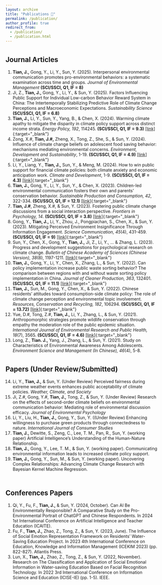 ```yaml
---
layout: archive
title: "Publications 📰"
permalink: /publication/
author_profile: true
redirect_from:
  - /publication/
  - /publication.html
---
```


<span style="font-size: 0.8em;">Journal Articles</span>
======
  1. **Tian, J.,** Gong, Y., Li, Y., Sun, Y. (2025). Interpersonal environmental communication promotes pro-environmental behaviors: a systematic examination across time and groups. _Journal of Environmental Management_ **(SCI/SSCI, Q1, IF = 8)**
  2. Ji, Z., **Tian, J.,** Gong, Y., Li, Y., & Sun, Y. (2025). Factors Influencing Public Support for Individual Low-carbon Behavior Reward System in China: The Intertemporally Stabilizing Predictive Role of Climate Change Perceptions and Macroeconomic Expectations. _Sustainability Science_ **(SCI/SSCI, Q1, IF = 6.8)**
  3. **Tian, J.,** Li, Y., Sun, Y., Yang, B., & Chen, X. (2024). Warming climate apathy to mitigate the disparity in climate policy support across distinct income strata. _Energy Policy, 192_, 114245. **(SCI/SSCI, Q1, IF = 9.3)** [[link]](https://doi.org/10.1016/j.enpol.2024.114245){:target="_blank"}
  4. Zong, X.#, **Tian, J.#,** Zheng, X., Tong, Z., She, S., & Sun, Y. (2024). Influence of climate change beliefs on adolescent food saving behavior: mechanisms mediating environmental concerns. _Environment, Development and Sustainability_, 1-19. **(SCI/SSCI, Q1, IF = 4.9)** [[link]](https://doi.org/10.1007/s10668-023-04454-9){:target="_blank"}
  5. Li, Y., Liang, Y., **Tian, J.,** Sun, Y., & Meng, M. (2024). How to win public support for financial climate policies: both climate anxiety and economic anticipation work. _Climate and Development_, 1-9. **(SCI/SSCI, Q1, IF = 4.3)** [[link]](https://doi.org/10.1080/17565529.2023.2266420){:target="_blank"}
  6. **Tian, J.,** Gong, Y., Li, Y., Sun, Y., & Chen, X. (2023). Children-led environmental communication fosters their own and parents' conservation behavior. _Sustainable Production and Consumption, 42_, 322-334. **(SCI/SSCI, Q1, IF = 12.1)** [[link]](https://doi.org/10.1016/j.spc.2023.10.006){:target="_blank"}
  7. **Tian, J.#**, Zheng, X.#, & Sun, Y. (2023). Fostering public climate change discussions from a social interaction perspective. _Frontiers in Psychology, 14_. **(SCI/SSCI, Q1, IF = 3.8)** [[link]](https://doi.org/10.3389/fpsyg.2023.1258150){:target="_blank"}
  8. Gong, Y., **Tian, J.,** Li, Y., Zhou, J., Pongpiachan, S., Chen, X., & Sun, Y. (2023). Mitigating Perceived Environment Insignificance Through Information Engagement. _Science Communication, 45_(4), 431-459. **(SCI/SSCI, Q1, IF = 9)** [[link]](https://doi.org/10.1177/10755470231188357){:target="_blank"}
  9. Sun, Y., Chen, X., Gong, Y., **Tian, J.,** Ji, Z., Li, Y., ... & Zhang, L. (2023). Progress and development suggestions for psychological research on climate change. _Bulletin of Chinese Academy of Sciences (Chinese Version), 38_(8), 1197-1211. [[link]](https://doi.org/10.16418/j.issn.1000-3045.20230610001){:target="_blank"}
  10. **Tian, J.,** Gong, Y., Li, Y., Chen, X., Zhang, L., & Sun, Y. (2022). Can policy implementation increase public waste sorting behavior? The comparison between regions with and without waste sorting policy implementation in China. _Journal of Cleaner Production, 363_, 132401. **(SCI/SSCI, Q1, IF = 11.1)** [[link]](https://doi.org/10.1016/j.jclepro.2022.132401){:target="_blank"}
  11. **Tian, J.,** Sun, M., Gong, Y., Chen, X., & Sun, Y. (2022). Chinese residents’ attitudes toward consumption-side climate policy: The role of climate change perception and environmental topic involvement. _Resources, Conservation and Recycling, 182_, 106294.  **(SCI/SSCI, Q1, IF = 13.72)** [[link]](https://doi.org/10.1016/j.resconrec.2022.106294){:target="_blank"}
  12. Yue, D.#, Tong, Z.#, **Tian, J.,** Li, Y., Zhang, L., & Sun, Y. (2021). Anthropomorphic strategies promote wildlife conservation through empathy the moderation role of the public epidemic situation. _International Journal of Environmental Research and Public Health, 18_(7), 3565. **(SCI/SSCI, Q1, IF = 4.6)** [[link]](https://doi.org/10.3390/ijerph18073565){:target="_blank"}
  13. Long, Z., **Tian. J.,** Yang, J., Zhang, L., & Sun, Y. (2021). Study on Characteristics of Environmental Awareness Among Adolescents. _Environment Science and Management (In Chinese), 46_(4), 5-8.

<span style="font-size: 0.8em;">Papers (Under Review/Submitted)</span>
======
  14. Li, Y., **Tian, J.,** & Sun, Y. (Under Review) Perceived fairness during extreme weather events enhances public acceptability of climate policies. _Weather, Climate, and Society_
  15. Ji, Z.#, Gong, Y.#, **Tian, J.,**  Tong, Z., & Sun, Y. (Under Review) Research on the effects of second-order climate beliefs on environmental communication behavior: Mediating role of environmental discussion efficacy. _Journal of Environmental Psychology_
  16. Li, Y., Liu, H., **Tian, J.,** Gong, Y., Sun, Y. ((Under Review) Enhancing willingness to purchase green products through connectedness to nature. _International Journal of Consumer Studies_
  17. **Tian, J.,** Dewitte, S., Zeng, C., Lee, T. M., Pan, R., Sun, Y. (working paper) Artificial Intelligence’s Understanding of the Human-Nature Relationship.
  18. **Tian, J.,** Gong, Y., Lee, T. M., & Sun, Y. (working paper). Communicating environmental information leads to increased climate policy support.
  19. **Tian, J.,** Gong, Y., Sun, M., & Sun, Y. (working paper). Uncovering Complex Relationships: Advancing Climate Change Research with Bayesian Kernel Machine Regression.
<br><br>

<span style="font-size: 0.8em;">Conferences Papers</span>
======
  1. Qi, Y., Fu, F., **Tian, J.,** & Sun, Y. (2024, October). Can AI Be Environmentally Responsible? A Comparative Study on the Pro-Environmental Portrait of ChatGPT and Chinese Respondents. In 2024 1st International Conference on Artificial Intelligence and Teacher Education (ICAITE).
  2. Fu, F., **Tian, J.,** Zhao, Z., Tong, Z., & Sun, Y. (2023, June). The Influence of Social Emotion Representation Framework on Residents’ Water-Saving Education Project. In 2023 4th International Conference on Education, Knowledge and Information Management (ICEKIM 2023) (pp. 822-827). Atlantis Press.
  3. Lun, X., **Tian, J.,** Zhao, Z., Tong, Z., & Sun, Y. (2022, November). Research on The Classification and Application of Social Emotional Information in Water-saving Education Based on Facial Recognition Technology. In 2022 3rd International Conference on Information Science and Education (ICISE-IE) (pp. 1-5). IEEE.

